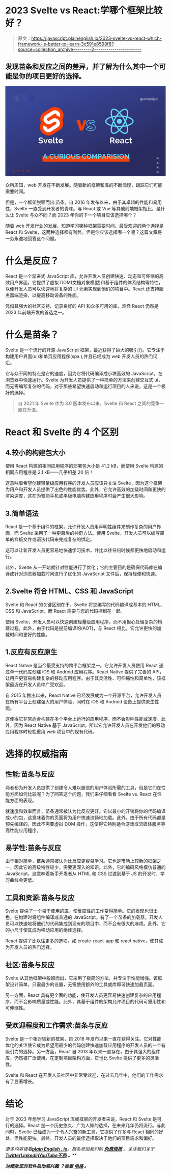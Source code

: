 # 2023 Svelte vs React:学哪个框架比较好？

> 原文：<https://javascript.plainenglish.io/2023-svelte-vs-react-which-framework-is-better-to-learn-3c591e8598f8?source=collection_archive---------2----------------------->

## 发现苗条和反应之间的差异，并了解为什么其中一个可能是你的项目更好的选择。

![](img/9286758ed352c7744ee60afc5cc6da21.png)

众所周知，web 开发在不断发展。随着新的框架和库的不断涌现，跟踪它们可能需要时间。

但是，一个框架脱颖而出:苗条。自 2016 年发布以来，由于其卓越的性能和易用性，Svelte 一直受到开发者的青睐。与 React 或 Vue 等其他前端框架相比，是什么让 Svelte 与众不同？而 2023 年你的下一个项目应该选择哪个？

随着 web 开发行业的发展，知道学习哪种框架需要时间。最受欢迎的两个选择是 React 和 Svelte，这两种选择都有利弊。但是你应该选择哪一个呢？这篇文章将一劳永逸地回答这个问题。

# 什么是反应？

React 是一个渐进式 JavaScript 库，允许开发人员创建快速、动态和可伸缩的高效用户界面。它提供了虚拟 DOM(文档对象模型)和基于组件的体系结构等特性，以便开发人员可以快速地将复杂的 UI 元素实现到他们的项目中。React 还支持服务器端渲染，以提高移动设备的性能。

凭借其强大的社区支持、记录良好的 API 和众多可用的库，难怪 React 仍然是 2023 年前端开发的首选之一。

# 什么是苗条？

Svelte 是一个流行的开源 JavaScript 框架，最近获得了巨大的吸引力。它专注于构建用户界面(ui)和单页应用程序(spa ),并且已经成为 web 开发人员的热门词汇。

它与众不同的特点是它的速度，因为它将代码编译成小块高效的 JavaScript，在浏览器中快速运行。Svelte 为开发人员提供了一种简单的方法来创建交互式 ui，而无需编写复杂的代码，对于那些希望快速启动和运行项目的人来说，这是一个极好的选择。

> 自 2021 年 Svelte 作为 3.0 版本发布以来，Svelte 和 React 之间的竞争一直在升温。

# React 和 Svelte 的 4 个区别

## 4.较小的构建包大小

使用 React 构建的相同应用程序的部署包大小是 41.2 kB，而使用 Svelte 构建的相同应用程序是 2.1 kB——几乎相差 20 倍！

这意味着希望创建轻量级应用程序的开发人员应该只关注 Svelte，因为这个框架为用户和开发人员提供了出色的性能优势。此外，它允许高效的加载时间和更快的渲染速度，这在为智能手机或平板电脑构建应用程序时会产生很大影响。

## 3.简单语法

React 是一个基于组件的框架，允许开发人员用声明性组件来制作复杂的用户界面，而 Svelte 采用了一种更幕后的神奇方法。使用 Svelte，开发人员可以编写简单的样板文件或语法代码来完成复杂的绑定。

这可以让新开发人员更容易地快速学习技术，并比以往任何时候都更快地启动和运行。

此外，Svelte 从一开始就针对性能进行了优化；它的主要目的是确保代码库在编译成针对浏览器加载时间进行了优化的 JavaScript 文件后，保持轻便和快速。

## 2.Svelte 符合 HTML、CSS 和 JavaScript

Svelte 和 React 的关键区别在于，Svelte 将您编写的代码编译成基本的 HTML、CSS 和 JavaScript，而 React 需要与您的代码捆绑在一起。

使用 Svelte，开发人员可以快速创建轻量级应用程序，而不用担心处理复杂的构建过程。此外，由于代码是提前编译的(AOT)，与 React 相比，它允许更快的加载时间和更好的性能。

## 1.反应有反应原生

React Native 是当今最受支持的跨平台框架之一。它允许开发人员使用 React 通过单一代码库创建 iOS 和 Android 应用程序。React Native 提供了完善的 API，让用户更容易构建复杂的移动应用程序。由于其灵活性、可伸缩性和简单性，该框架最近在开发人员中广受欢迎。

自 2015 年推出以来，React Native 已经发展成为一个开源平台，允许开发人员在所有平台上创建强大的用户体验，同时在 iOS 和 Android 设备上提供原生性能。

这使得它非常适合构建在多个平台上运行的应用程序，而不会影响性能或速度。此外，因为 React Native 基于 JavaScript，所以它允许开发人员在开发他们的移动应用程序时轻松重用 web 项目中的现有代码。

# 选择的权威指南

## 性能:苗条与反应

两者都为开发人员提供了创建令人难以置信的用户体验所需的工具，但是它们在性能方面如何比较呢？为了回答这个问题，我们来仔细看看 Svelte vs. React 在性能方面的表现。

就速度和效率而言，苗条通常被认为比反应更好。它以最小的开销将你的代码编译成小的包，这意味着你的页面将为用户快速流畅地加载。此外，由于所有代码都是预先编译的，因此不需要虚拟 DOM 操作，这使得它特别适合游戏或流媒体服务等高性能应用程序。

## 易学性:苗条与反应

由于相对简单，苗条通常被认为比反应更容易学习。它也是市场上较新的框架之一，因此它的高级特性较少，需要更深入的知识。此外，它的编码风格模仿普通的 JavaScript，这意味着新手开发者从 HTML 和 CSS 过渡到基于 JS 的开发时，学习曲线会更低。

## 工具和资源:苗条与反应

Svelte 提供了一个易于使用的库，使反应性的工作变得简单。它的表现也很出色，在构建时将组件编译成普通的 JavaScript。有了一个苗条的加载器，开发人员可以快速地将他们的代码集成到现有的项目中，而不会有很大的麻烦。此外，它的小尺寸使其成为移动应用的绝佳选择。

React 提供了比以往更多的选项，如 create-react-app 和 react native，使其成为开发人员的热门选择。

## 社区:苗条与反应

Svelte 从其他框架中脱颖而出，它采用了极简的方法，并专注于性能增强。该框架设计简单，只需最少的设置，无需使用额外的工具或库即可快速加载页面。

另一方面，React 具有更全面的功能，使开发人员更容易快速创建复杂的应用程序，而不会影响质量或性能。此外，其基于组件的架构允许项目的代码可重用性和可伸缩性。

## 受欢迎程度和工作需求:苗条与反应

Svelte 是一个相对较新的框架，自 2018 年发布以来一直在获得关注。它对性能优化的关注使它成为希望用最少的代码创建快速加载应用程序的开发人员的一个有吸引力的选择。另一方面，React 自 2013 年以来一直存在，由于其强大的组件库，仍然被广泛使用。在定制项目架构方面，它也比 Svelte 提供了更多的灵活性。

Svelte 和 React 在开发人员社区中非常受欢迎，在过去几年中，他们的工作需求有了显著增长。

# 结论

对于 2023 年想学习 JavaScript 库或框架的开发者来说，React 和 Svelte 是可行的选择。React 是一个历史悠久、广为人知的选择，在未来几年仍将流行。与此同时，Svelte 已经成为一个令人兴奋的新工具，它提供了许多与 React 相同的好处，但性能更快。最终，开发人员的最佳选择取决于他们的项目需求和偏好。

*更多内容请看*[***plain English . io***](https://plainenglish.io/)*。报名参加我们的* [***免费周报***](http://newsletter.plainenglish.io/) *。关注我们关于*[***Twitter***](https://twitter.com/inPlainEngHQ)[***LinkedIn***](https://www.linkedin.com/company/inplainenglish/)*[***YouTube***](https://www.youtube.com/channel/UCtipWUghju290NWcn8jhyAw)*[***不和***](https://discord.gg/GtDtUAvyhW) ***。*****

*****对缩放您的软件启动感兴趣*** *？检查* [***电路***](https://circuit.ooo?utm=publication-post-cta) *。***